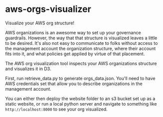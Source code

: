 # aws-orgs-visualizer
Visualize your AWS org structure!

AWS organizations is an awesome way to set up your governance guardrails. However, the way that that structure is visualized leaves a little to be desired. It's also not easy to communicate to folks without access to the management account the organization structure, where their account fits into it, and what policies get applied by virtue of that placement.

The AWS org visualization tool inspects your AWS organizations structure and visualizes it in D3.

First, run retrieve_data.py to generate orgs_data.json. You'll need to have AWS credentials set that allow you to describe organizations in the management account.

You can either then deploy the website folder to an s3 bucket set up as a static website, or run a local python server and navigate to something like `http://localhost:8000` to see your org visualized.